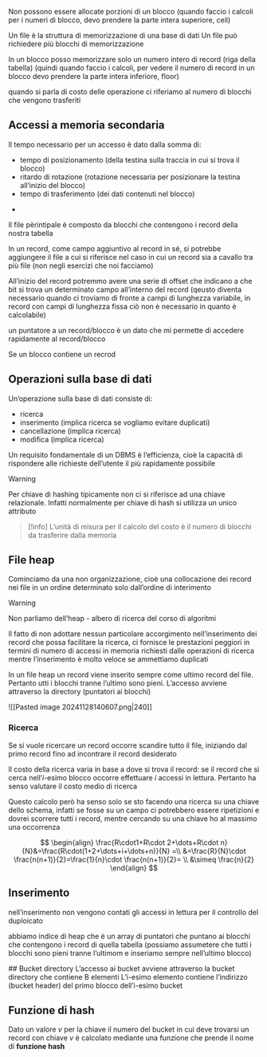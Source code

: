 Non possono essere allocate porzioni di un blocco (quando faccio i calcoli per i numeri di blocco, devo prendere la parte intera superiore, ceil)

Un file è la struttura di memorizzazione di una base di dati
Un file può richiedere più blocchi di memorizzazione

In un blocco posso memorizzare solo un numero intero di record (riga della tabella) (quindi quando faccio i calcoli, per vedere il numero di record in un blocco devo prendere la parte intera inferiore, floor)

quando si parla di costo delle operazione ci riferiamo al numero di blocchi che vengono trasferiti 

## Accessi a memoria secondaria
Il tempo necessario per un accesso è dato dalla somma di:
- tempo di posizionamento (della testina sulla traccia in cui si trova il blocco)
- ritardo di rotazione (rotazione necessaria per posizionare la testina all’inizio del blocco)
- tempo di trasferimento (dei dati contenuti nel blocco)

+

Il file pèrintipale è composto da blocchi che contengono i record della nostra tabella


In un record, come campo aggiuntivo al record in sé, si potrebbe aggiungere il file a cui si riferisce nel caso in cui un record sia a cavallo tra più file (non negli esercizi che noi facciamo)


All’inizio del record potremmo avere una serie di offset che indicano a che bit si trova un determinato campo all’interno del record (qeusto diventa necessario quando ci troviamo di fronte a campi di lunghezza variabile, in record con campi di lunghezza fissa ciò non è necessario in quanto è calcolabile)



un puntatore a un record/blocco è un dato che mi permette di accedere rapidamente al record/blocco

Se un blocco contiene un recrod 

## Operazioni sulla base di dati
Un’operazione sulla base di dati consiste di:
- ricerca
- inserimento (implica ricerca se vogliamo evitare duplicati)
- cancellazione (implica ricerca)
- modifica (implica ricerca)

Un requisito fondamentale di un DBMS è l’efficienza, cioè la capacità di rispondere alle richieste dell’utente il più rapidamente possibile

>[!warning]
>Per chiave di hashing tipicamente non ci si riferisce ad una chiave relazionale. Infatti normalmente per chiave di hash si utilizza un unico attributo

>[!info]
>L’unità di misura per il calcolo del costo è il numero di blocchi da trasferire dalla memoria

## File heap
Cominciamo da una non organizzazione, cioè una collocazione dei record nei file in un ordine determinato solo dall’ordine di interimento

>[!warning]
>Non parliamo dell’heap - albero di ricerca del corso di algoritmi

Il fatto di non adottare nessun particolare accorgimento nell’inserimento dei record che possa facilitare la ricerca, ci fornisce le prestazioni peggiori in termini di numero di accessi in memoria richiesti dalle operazioni di ricerca mentre l’inserimento è molto veloce se ammettiamo duplicati

In un file heap un record viene inserito sempre come ultimo record del file. Pertanto utti i blocchi tranne l’ultimo sono pieni. L’accesso avviene attraverso la directory (puntatori ai blocchi)

![[Pasted image 20241128140607.png|240]]

### Ricerca
Se si vuole ricercare un record occorre scandire tutto il file, iniziando dal primo record fino ad incontrare il record desiderato

Il costo della ricerca varia in base a dove si trova il record: se il record che si cerca nell’$i$-esimo blocco occorre effettuare $i$ accessi in lettura.
Pertanto ha senso valutare il costo medio di ricerca

Questo calcolo però ha senso solo se sto facendo una ricerca su una chiave dello schema, infatti se fosse su un campo ci potrebbero essere ripetizioni e dovrei scorrere tutti i record, mentre cercando su una chiave ho al massimo una occorrenza


$$
\begin{align}
\frac{R\cdot1+R\cdot 2+\dots+R\cdot n}{N}&=\frac{R\cdot(1+2+\dots+i+\dots+n)}{N} =\\
&=\frac{R}{N}\cdot \frac{n(n+1)}{2}=\frac{1}{n}\cdot \frac{n(n+1)}{2}= \\
&\simeq \frac{n}{2}
\end{align}
$$

## Inserimento
nell’inserimento non vengono contati gli accessi in lettura per il controllo del duploicato


abbiamo indice di heap che è un array di puntatori che puntano ai blocchi che contengono i record di quella tabella (possiamo assumetere che tutti i blocchi sono pieni tranne l’ultimom e inseriamo sempre nell’ultimo blocco)


## Bucket directory
L’accesso ai bucket avviene attraverso la bucket directory che contiene B elementi
L’i-esimo elemento contiene l’indirizzo (bucket header) del primo blocco dell’i-esimo bucket

## Funzione di hash
Dato un valore $v$ per la chiave il numero del bucket in cui deve trovarsi un record con chiave $v$ è calcolato mediante una funzione che prende il nome di **funzione hash**

